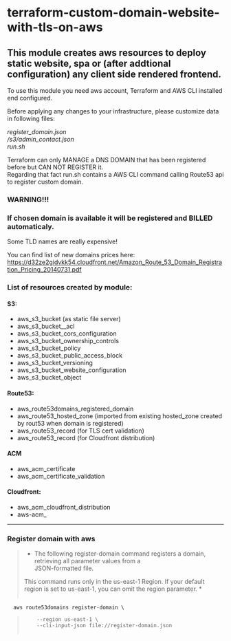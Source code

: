 # terraform-custom-domain-website-with-tls-on-aws

## This module creates aws resources to deploy static website, spa or (after addtional  configuration) any client side rendered frontend.


To use this module you need aws account, Terraform and AWS CLI installed end configured.

Before applying any changes to your infrastructure, please customize data in following files:

*register_domain.json*<br>
*/s3/admin_contact.json*<br>
*run.sh*

Terraform can only MANAGE a DNS DOMAIN that has been registered before but CAN NOT REGISTER it.<br>
Regarding that fact run.sh contains a AWS CLI command calling Route53 api to register custom domain.<br>

### WARNING!!!

### If chosen domain is available it will be registered and BILLED automaticaly.

Some TLD names are really expensive!

You can find list of new domains prices here: <br>https://d32ze2gidvkk54.cloudfront.net/Amazon_Route_53_Domain_Registration_Pricing_20140731.pdf</p>


### List of resources created by module:

#### S3:
  - aws_s3_bucket          (as static file server)
  - aws_s3_bucket__acl
  - aws_s3_bucket_cors_configuration 
  - aws_s3_bucket_ownership_controls
  - aws_s3_bucket_policy
  - aws_s3_bucket_public_access_block
  - aws_s3_bucket_versioning
  - aws_s3_bucket_website_configuration
  - aws_s3_bucket_object
  
#### Route53:
  - aws_route53domains_registered_domain
  - aws_route53_hosted_zone (imported from existing hosted_zone created by rout53 when domain is registered)
  - aws_route53_record      (for TLS cert validation) 
  - aws_route53_record      (for Cloudfront distribution) 
   
#### ACM
  - aws_acm_certificate
  - aws_acm_certificate_validation

#### Cloudfront:
  - aws_acm_cloudfront_distribution
  - aws-acm_             

___

### Register domain with aws 

> * The following register-domain command registers a domain, retrieving all parameter values from a  
> JSON-formatted file.
>
> This command runs only in the us-east-1 Region. If your default region is set to us-east-1, you can omit 
> the region parameter. *
>
> ```bash
      aws route53domains register-domain \
>         --region us-east-1 \
>         --cli-input-json file://register-domain.json
> ```

